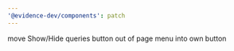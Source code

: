 ```yaml
---
'@evidence-dev/components': patch
---
```


move Show/Hide queries button out of page menu into own button
